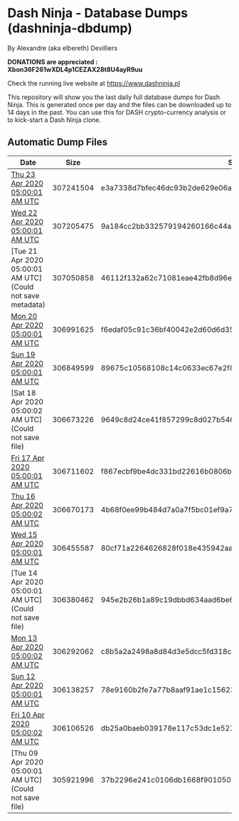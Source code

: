 # Dash Ninja - Database Dumps (dashninja-dbdump)
By Alexandre (aka elbereth) Devilliers

**DONATIONS are appreciated : Xbon36F261wXDL4p1CEZAX28t8U4ayR9uu**

Check the running live website at https://www.dashninja.pl

This repository will show you the last daily full database dumps for Dash Ninja. This is generated once per day and the files can be downloaded up to 14 days in the past.
You can use this for DASH crypto-currency analysis or to kick-start a Dash Ninja clone.


## Automatic Dump Files
| Date | Size | SHA256 |
|--|--|--|
| [Thu 23 Apr 2020 05:00:01 AM UTC](https://transfer.sh/yfL3R/dashninja-dbdump-20200423070001.tar.bz2) | 307241504 | e3a7338d7bfec46dc93b2de629e06a6fff08a1bb9622a52fea52add6c0024747 | 
| [Wed 22 Apr 2020 05:00:01 AM UTC]() | 307205475 | 9a184cc2bb332579194260166c44aef55311f4ad9dea16d8c7bc0129eb80a9dc | 
| [Tue 21 Apr 2020 05:00:01 AM UTC](Could not save metadata) | 307050858 | 46112f132a62c71081eae42fb8d96e3781cc761eb2cc0c85de4bf5ddc5568a37 | 
| [Mon 20 Apr 2020 05:00:01 AM UTC](https://transfer.sh/SPFrq/dashninja-dbdump-20200420070001.tar.bz2) | 306991625 | f6edaf05c91c36bf40042e2d60d6d350e04a8ce75009242a81758671f122e834 | 
| [Sun 19 Apr 2020 05:00:01 AM UTC]() | 306849599 | 89675c10568108c14c0633ec67e2f8319cef173cdce6b5535a4a1376f7bbb5aa | 
| [Sat 18 Apr 2020 05:00:02 AM UTC](Could not save file) | 306673226 | 9649c8d24ce41f857299c8d027b5466b78507c4db063432a8fa65035f7fc1c4d | 
| [Fri 17 Apr 2020 05:00:01 AM UTC](https://transfer.sh/4SRzg/dashninja-dbdump-20200417070001.tar.bz2) | 306711602 | f867ecbf9be4dc331bd22616b0806b5d7ea23532fecc053894399eb41affd1ac | 
| [Thu 16 Apr 2020 05:00:02 AM UTC]() | 306670173 | 4b68f0ee99b484d7a0a7f5bc01ef9a76cfbef490f7beb3e1b86f23644aaaa962 | 
| [Wed 15 Apr 2020 05:00:01 AM UTC](https://transfer.sh/9THkj/dashninja-dbdump-20200415070001.tar.bz2) | 306455587 | 80cf71a2264626828f018e435942aa1eb5e51a3b155fa7937819c6d13abc6869 | 
| [Tue 14 Apr 2020 05:00:01 AM UTC](Could not save file) | 306380462 | 945e2b26b1a89c19dbbd634aad6be61a94d4764fb85ed53b6a5611b69df5b57e | 
| [Mon 13 Apr 2020 05:00:02 AM UTC](https://transfer.sh/cU36O/dashninja-dbdump-20200413070002.tar.bz2) | 306292062 | c8b5a2a2498a8d84d3e5dcc5fd318c2e658fb3941a489bd2bcc7be7e0d481156 | 
| [Sun 12 Apr 2020 05:00:01 AM UTC]() | 306138257 | 78e9160b2fe7a77b8aaf91ae1c15623f748b8e163344315b7150f8773e41411f | 
| [Fri 10 Apr 2020 05:00:02 AM UTC]() | 306106526 | db25a0baeb039178e117c53dc1e527f3acfce5ec11881413a2aa1d2bdaf14226 | 
| [Thu 09 Apr 2020 05:00:01 AM UTC](Could not save file) | 305921996 | 37b2296e241c0106db1668f9010508035522c5c986f641a79127c47c4ad0b4f1 | 
